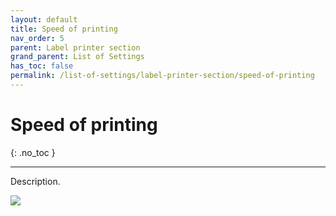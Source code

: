 ```yaml
---
layout: default
title: Speed of printing
nav_order: 5
parent: Label printer section
grand_parent: List of Settings
has_toc: false
permalink: /list-of-settings/label-printer-section/speed-of-printing
---
```


# Speed of printing
{: .no_toc }

---

Description.

![](/orderlord-help-kds/assets/images/kds/section_kitchen_history_1.png)